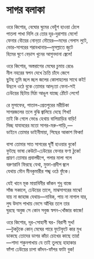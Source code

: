 # সাগর বলাকা

ওরে কিশোর, বেঘোর ঘুমের বেহুঁশ হাওয়া ঠেলে  
পাতলা পাখা দিলি রে তোর দূর-দুরাশায় মেলে!  
ফেনার বৌয়ের নোন্‌তা মৌয়ের—মদের গেলাস লুটে,  
ভোর-সাগরের শরাবখানায়—মুসল্লাতে জুটে  
হিমের ঘুণে বেড়াস খুনের আগুনদানা জ্বেলে!

ওরে কিশোর, অস্তরাগের মেঘের চুমায় রেঙে  
নীল নহরের স্বপন দেখে চৈতি চাঁদে জেগে  
ছুটছ তুমি চ্ছল চ্ছল জলের কোলাহলের সাথে কই!  
উছলে ওঠে বুকে তোমার আল্‌তো ফেনা-সই  
ঢেউয়ের ছিটায় মিঠা আঙুল যাচ্ছে ঠোঁটে লেগে!

রে মুসাফের, পাতাল-প্রেতপুরের মরীচিকা  
সাগরজলের তলে বুঝি জ্বালিয়ে দেছে শিখা!  
তাই কি গেলে ভেঙে হেথায় বালিয়াড়ির বাড়ি!  
দিচ্ছ যাযাবরের মতো সাগর-মরু-পাড়ি,—  
ডাইনে তোমার ডাইনীমায়া, পিছের আকাশ ফিকা!

বাসা তোমার সাত সাগরের ঘূর্ণী হাওয়ার বুকে!  
ফুটছে ভাষা কেউটে-ঢেউয়ের ফেনার ফণা ঠুকে!  
প্রায়ণ তোমার প্রবালদ্বীপে, পলার মালা গলে  
বরুণরানি ফিরছে যেথা, মুক্তা-প্রদীপ জ্বলে  
যেথায় মৌন মীনকুমারীর শঙ্খ ওঠে ফুঁকে।

যেই খানে মূক মায়াবিনীর কাঁকন শুধু বাজে  
সাঁজ সকালে, ঢেউয়ের তালে, মাঝসাগরের মাঝে!  
যায় না জাহাজ যেথায়—নাবিক, পায় না নাগাল যার,  
লুঘ উদাস পাখায় ভেসে আঁখির তলে তার  
ঘুরছে অবুজ সে কোন সবুজ স্বপন-খোঁজার কাজে!

ওরে কিশোর, দূর-সোহাগী ঘর- বিরাগী সুখ!  
—টুকটুকে কোন্‌ মেঘের পারে ফুটেফুটে কার মুখ  
ডাকছে তোদের ডাগর কাঁচা চোখের কাছে তার!  
—শাদা শকুনপাখায় যে তাই তুলছে হাহাকার  
ফাঁপা ঢেউয়ের চাপা কাঁদন-ফাঁপর ফাটা বুক!

